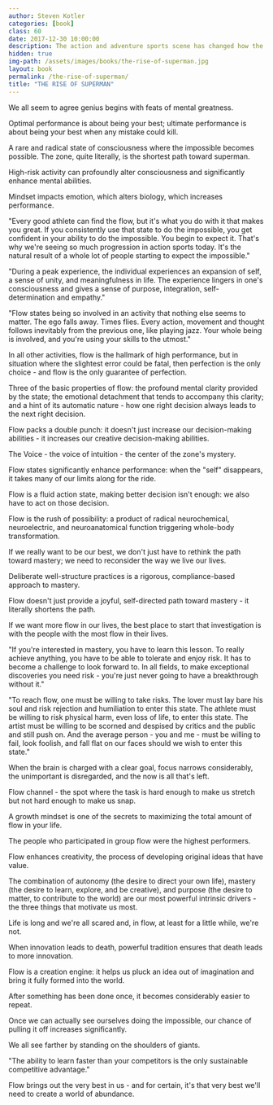 ```yaml
---
author: Steven Kotler
categories: [book]
class: 60
date: 2017-12-30 10:00:00
description: The action and adventure sports scene has changed how the world defines the impossible. Studies has shown that athletes are utilizing flow to accelerate and optimize their performance. When faced with the impossible, we're able to truly focus on the task at hand. This state leads to creative decision making that makes the impossible, possible. Remember when it comes to becoming superman, we have to get into the zone.
hidden: true
img-path: /assets/images/books/the-rise-of-superman.jpg
layout: book
permalink: /the-rise-of-superman/
title: "THE RISE OF SUPERMAN"
---
```


We all seem to agree genius begins with feats of mental greatness.

Optimal performance is about being your best; ultimate performance is about being your best when any mistake could kill.

A rare and radical state of consciousness where the impossible becomes possible. The zone, quite literally, is the shortest path toward superman.

High-risk activity can profoundly alter consciousness and significantly enhance mental abilities.

Mindset impacts emotion, which alters biology, which increases performance.

"Every good athlete can find the flow, but it's what you do with it that makes you great. If you consistently use that state to do the impossible, you get confident in your ability to do the impossible. You begin to expect it. That's why we're seeing so much progression in action sports today. It's the natural result of a whole lot of people starting to expect the impossible."

"During a peak experience, the individual experiences an expansion of self, a sense of unity, and meaningfulness in life. The experience lingers in one's consciousness and gives a sense of purpose, integration, self-determination and empathy."

"Flow states being so involved in an activity that nothing else seems to matter. The ego falls away. Times flies. Every action, movement and thought follows inevitably from the previous one, like playing jazz. Your whole being is involved, and you're using your skills to the utmost."

In all other activities, flow is the hallmark of high performance, but in situation where the slightest error could be fatal, then perfection is the only choice - and flow is the only guarantee of perfection.

Three of the basic properties of flow: the profound mental clarity provided by the state; the emotional detachment that tends to accompany this clarity; and a hint of its automatic nature - how one right decision always leads to the next right decision.

Flow packs a double punch: it doesn't just increase our decision-making abilities - it increases our creative decision-making abilities.

The Voice - the voice of intuition - the center of the zone's mystery.

Flow states significantly enhance performance: when the "self" disappears, it takes many of our limits along for the ride.

Flow is a fluid action state, making better decision isn't enough: we also have to act on those decision.

Flow is the rush of possibility: a product of radical neurochemical, neuroelectric, and neuroanatomical function triggering whole-body transformation.

If we really want to be our best, we don't just have to rethink the path toward mastery; we need to reconsider the way we live our lives.

Deliberate well-structure practices is a rigorous, compliance-based approach to mastery.

Flow doesn't just provide a joyful, self-directed path toward mastery - it literally shortens the path.

If we want more flow in our lives, the best place to start that investigation is with the people with the most flow in their lives.

"If you're interested in mastery, you have to learn this lesson. To really achieve anything, you have to be able to tolerate and enjoy risk. It has to become a challenge to look forward to. In all fields, to make exceptional discoveries you need risk - you're just never going to have a breakthrough without it."

"To reach flow, one must be willing to take risks. The lover must lay bare his soul and risk rejection and humiliation to enter this state. The athlete must be willing to risk physical harm, even loss of life, to enter this state. The artist must be willing to be scorned and despised by critics and the public and still push on. And the average person - you and me - must be willing to fail, look foolish, and fall flat on our faces should we wish to enter this state."

When the brain is charged with a clear goal, focus narrows considerably, the unimportant is disregarded, and the now is all that's left.

Flow channel - the spot where the task is hard enough to make us stretch but not hard enough to make us snap.

A growth mindset is one of the secrets to maximizing the total amount of flow in your life.

The people who participated in group flow were the highest performers.

Flow enhances creativity, the process of developing original ideas that have value.

The combination of autonomy (the desire to direct your own life), mastery (the desire to learn, explore, and be creative), and purpose (the desire to matter, to contribute to the world) are our most powerful intrinsic drivers - the three things that motivate us most.

Life is long and we're all scared and, in flow, at least for a little while, we're not.

When innovation leads to death, powerful tradition ensures that death leads to more innovation.

Flow is a creation engine: it helps us pluck an idea out of imagination and bring it fully formed into the world.

After something has been done once, it becomes considerably easier to repeat.

Once we can actually see ourselves doing the impossible, our chance of pulling it off increases significantly.

We all see farther by standing on the shoulders of giants.

"The ability to learn faster than your competitors is the only sustainable competitive advantage."

Flow brings out the very best in us - and for certain, it's that very best we'll need to create a world of abundance.